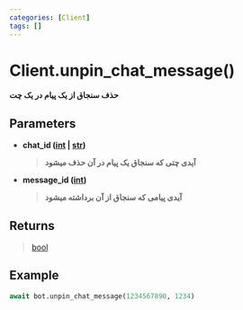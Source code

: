 ```yaml
---
categories: [Client]
tags: []
---
```


<h1>Client.<strong>unpin_chat_message()</strong></h1>

<p align="left" dir="rtl"><strong>حذف سنجاق از یک پیام در یک چت</strong></p>

<h2>Parameters</h2>

<ul>
<li><strong>chat_id (<a href="https://docs.python.org/3/library/functions.html#int">int</a> | <a href="https://docs.python.org/3/library/stdtypes.html#str">str</a>)</strong><blockquote dir="rtl">
<p><strong>آیدی چتی که سنجاق یک پیام در آن حذف میشود</strong></p>
</blockquote>
</li>
</ul>
<ul>
<li><strong>message_id (<a href="https://docs.python.org/3/library/functions.html#int">int</a>)</strong><blockquote dir="rtl">
<p><strong>آیدی پیامی که سنجاق از آن برداشته میشود</strong></p>
</blockquote>
</li>
</ul>

<h2>Returns</h2>

<blockquote>
<p><a href="https://docs.python.org/3/library/functions.html#bool">bool</a></p>
</blockquote>

<h2>Example</h2>

```python
await bot.unpin_chat_message(1234567890, 1234)
```